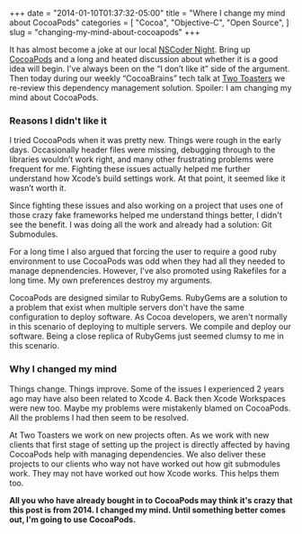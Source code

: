 +++
date = "2014-01-10T01:37:32-05:00"
title = "Where I change my mind about CocoaPods"
categories = [
  "Cocoa",
  "Objective-C",
  "Open Source",
]
slug = "changing-my-mind-about-cocoapods"
+++

It has almost become a joke at our local [NSCoder Night](http://meetup.com/nscoderrtp). Bring up [CocoaPods](http://coocapods.org) and a long and heated discussion about whether it is a good idea will begin. I've always been on the “I don’t like it” side of the argument. Then today during our weekly “CocoaBrains” tech talk at [Two Toasters](http://twotoasters.com) we re-review this dependency management solution. <span class="yellow-highlight">Spoiler: I am changing my mind about CocoaPods</span>.

<!-- more -->

### Reasons I didn't like it

I tried CocoaPods when it was pretty new. Things were rough in the early days. Occasionally header files were missing, debugging through to the libraries wouldn’t work right, and many other frustrating problems were frequent for me. Fighting these issues actually helped me further understand how Xcode’s build settings work. At that point, it seemed like it wasn’t worth it.

Since fighting these issues and also working on a project that uses one of those crazy fake frameworks helped me understand things better, I didn't see the benefit. I was doing all the work and already had a solution: Git Submodules.

For a long time I also argued that forcing the user to require a good ruby environment to use CocoaPods was odd when they had all they needed to manage depnendencies. However, I've also promoted using Rakefiles for a long time. My own preferences destroy my arguments.

CocoaPods are designed similar to RubyGems. RubyGems are a solution to a problem that exist when multiple servers don't have the same configuration to deploy software. As Cocoa developers, we aren't normally in this scenario of deploying to multiple servers. We compile and deploy our software. Being a close replica of RubyGems just seemed clumsy to me in this scenario.

### Why I changed my mind

Things change. Things improve. Some of the issues I experienced 2 years ago may have also been related to Xcode 4. Back then Xcode Workspaces were new too. Maybe my problems were mistakenly blamed on CocoaPods. <span class="yellow-highlight">All the problems I had then seem to be resolved</a>.

At Two Toasters we work on new projects often. As we work with new clients that first stage of setting up the project is directly affected by having CocoaPods help with managing dependencies. We also deliver these projects to our clients who way not have worked out how git submodules work. They may not have worked out how Xcode works. This helps them too.

__All you who have already bought in to CocoaPods may think it's crazy that this post is from 2014. I changed my mind. Until something better comes out, I'm going to use CocoaPods.__
